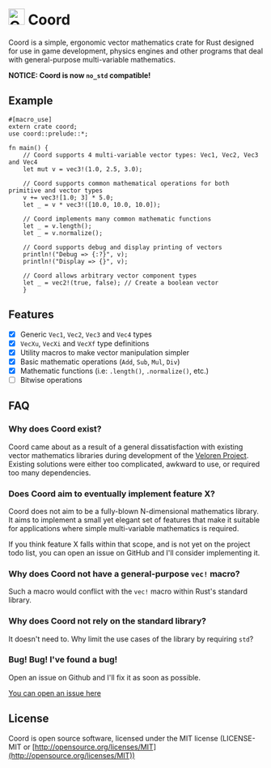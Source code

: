 # <img src="https://imgur.com/qcUMer7.png" alt="Coord" width="32px"/> Coord

Coord is a simple, ergonomic vector mathematics crate for Rust designed for use in game development, physics engines and other programs that deal with general-purpose multi-variable mathematics.

**NOTICE: Coord is now `no_std` compatible!**

## Example

```
#[macro_use]
extern crate coord;
use coord::prelude::*;

fn main() {
	// Coord supports 4 multi-variable vector types: Vec1, Vec2, Vec3 and Vec4
	let mut v = vec3!(1.0, 2.5, 3.0);

	// Coord supports common mathematical operations for both primitive and vector types
	v += vec3![1.0; 3] * 5.0;
	let _ = v * vec3!([10.0, 10.0, 10.0]);

	// Coord implements many common mathematic functions
	let _ = v.length();
	let _ = v.normalize();

	// Coord supports debug and display printing of vectors
	println!("Debug => {:?}", v);
	println!("Display => {}", v);

	// Coord allows arbitrary vector component types
	let _ = vec2!(true, false); // Create a boolean vector
	}
```

## Features

- [x] Generic `Vec1`, `Vec2`, `Vec3` and `Vec4` types
- [x] `VecXu`, `VecXi` and `VecXf` type definitions
- [x] Utility macros to make vector manipulation simpler
- [x] Basic mathematic operations (`Add`, `Sub`, `Mul`, `Div`)
- [x] Mathematic functions (i.e: `.length()`, `.normalize()`, etc.)
- [ ] Bitwise operations

## FAQ

### Why does Coord exist?

Coord came about as a result of a general dissatisfaction with existing vector mathematics libraries during development of the [Veloren Project](https://github.com/veloren/game). Existing solutions were either too complicated, awkward to use, or required too many dependencies.

### Does Coord aim to eventually implement feature X?

Coord does not aim to be a fully-blown N-dimensional mathematics library. It aims to implement a small yet elegant set of features that make it suitable for applications where simple multi-variable mathematics is required.

If you think feature X falls within that scope, and is not yet on the project todo list, you can open an issue on GitHub and I'll consider implementing it.

### Why does Coord not have a general-purpose `vec!` macro?

Such a macro would conflict with the `vec!` macro within Rust's standard library.

### Why does Coord not rely on the standard library?

It doesn't need to. Why limit the use cases of the library by requiring `std`?

### Bug! Bug! I've found a bug!

Open an issue on Github and I'll fix it as soon as possible.

[You can open an issue here](https://github.com/zesterer/coord-rs/issues/new)

## License

Coord is open source software, licensed under the MIT license (LICENSE-MIT or [http://opensource.org/licenses/MIT](http://opensource.org/licenses/MIT))
